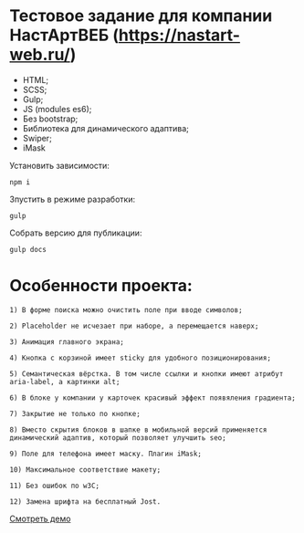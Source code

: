 # Тестовое задание для компании НастАртВЕБ (https://nastart-web.ru/)

- HTML;
- SCSS;
- Gulp;
- JS (modules es6);
- Без bootstrap;
- Библиотека для динамического адаптива;
- Swiper;
- iMask

Установить зависимости:
```
npm i
```

Зпустить в режиме разработки:
```
gulp
```

Собрать версию для публикации:
```
gulp docs
```

# Особенности проекта:
```
1) В форме поиска можно очистить поле при вводе символов;
```

```
2) Placeholder не исчезает при наборе, а перемещается наверх;
```

```
3) Анимация главного экрана;
```

```
4) Кнопка с корзиной имеет sticky для удобного позиционирования;
```

```
5) Семантическая вёрстка. В том числе ссылки и кнопки имеют атрибут aria-label, а картинки alt;
```

```
6) В блоке у компании у карточек красивый эффект появяления градиента;
```

```
7) Закрытие не только по кнопке;
```

```
8) Вместо скрытия блоков в шапке в мобильной версий применяется динамический адаптив, который позволяет улучшить seo;
```

```
9) Поле для телефона имеет маску. Плагин iMask;
```

```
10) Максимальное соответствие макету;
```

```
11) Без ошибок по w3С;
```

```
12) Замена шрифта на бесплатный Jost.
```

[Смотреть демо](https://user.github.io/repo/)
